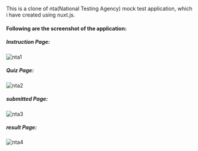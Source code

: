 This is a clone of nta(National Testing Agency) mock test application, which i have created using nuxt.js.
#### Following are the screenshot of the application:

##### Instruction Page:
![nta1](https://user-images.githubusercontent.com/27821115/142002496-30e00688-125b-4401-a984-f425881d1083.png)

##### Quiz Page:
![nta2](https://user-images.githubusercontent.com/27821115/142002787-bfec0cb2-00c1-4054-9713-c7c5397a0f3d.png)

##### submitted Page:
![nta3](https://user-images.githubusercontent.com/27821115/142003000-48177d4e-4d73-4610-9cf9-cf2bf90e5078.png)


##### result Page:
![nta4](https://user-images.githubusercontent.com/27821115/142003078-94942327-32ad-4dae-ae5d-8e055ba15367.png)

